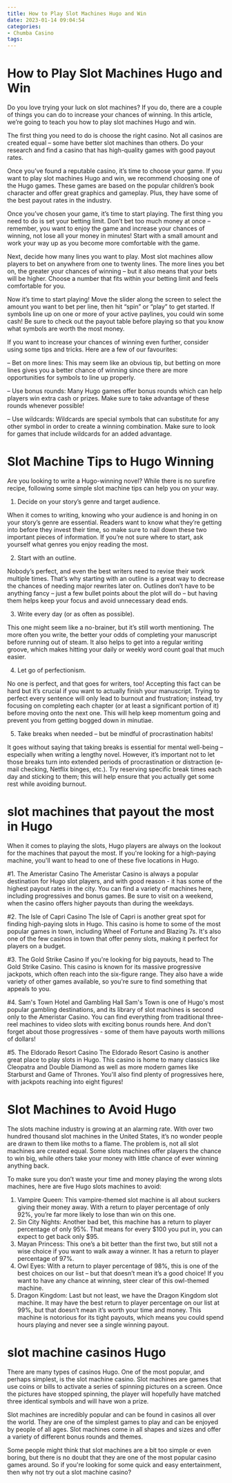 ```yaml
---
title: How to Play Slot Machines Hugo and Win 
date: 2023-01-14 09:04:54
categories:
- Chumba Casino
tags:
---
```



#  How to Play Slot Machines Hugo and Win 

Do you love trying your luck on slot machines? If you do, there are a couple of things you can do to increase your chances of winning. In this article, we’re going to teach you how to play slot machines Hugo and win.

The first thing you need to do is choose the right casino. Not all casinos are created equal – some have better slot machines than others. Do your research and find a casino that has high-quality games with good payout rates.

Once you’ve found a reputable casino, it’s time to choose your game. If you want to play slot machines Hugo and win, we recommend choosing one of the Hugo games. These games are based on the popular children’s book character and offer great graphics and gameplay. Plus, they have some of the best payout rates in the industry.

Once you’ve chosen your game, it’s time to start playing. The first thing you need to do is set your betting limit. Don’t bet too much money at once – remember, you want to enjoy the game and increase your chances of winning, not lose all your money in minutes! Start with a small amount and work your way up as you become more comfortable with the game.

Next, decide how many lines you want to play. Most slot machines allow players to bet on anywhere from one to twenty lines. The more lines you bet on, the greater your chances of winning – but it also means that your bets will be higher. Choose a number that fits within your betting limit and feels comfortable for you.

Now it’s time to start playing! Move the slider along the screen to select the amount you want to bet per line, then hit “spin” or “play” to get started. If symbols line up on one or more of your active paylines, you could win some cash! Be sure to check out the payout table before playing so that you know what symbols are worth the most money.

If you want to increase your chances of winning even further, consider using some tips and tricks. Here are a few of our favourites:

– Bet on more lines: This may seem like an obvious tip, but betting on more lines gives you a better chance of winning since there are more opportunities for symbols to line up properly.

– Use bonus rounds: Many Hugo games offer bonus rounds which can help players win extra cash or prizes. Make sure to take advantage of these rounds whenever possible!

– Use wildcards: Wildcards are special symbols that can substitute for any other symbol in order to create a winning combination. Make sure to look for games that include wildcards for an added advantage.

#   Slot Machine Tips to Hugo Winning 

Are you looking to write a Hugo-winning novel? While there is no surefire recipe, following some simple slot machine tips can help you on your way.

1. Decide on your story’s genre and target audience.

When it comes to writing, knowing who your audience is and honing in on your story’s genre are essential. Readers want to know what they’re getting into before they invest their time, so make sure to nail down these two important pieces of information. If you’re not sure where to start, ask yourself what genres you enjoy reading the most.

2. Start with an outline.

Nobody’s perfect, and even the best writers need to revise their work multiple times. That’s why starting with an outline is a great way to decrease the chances of needing major rewrites later on. Outlines don’t have to be anything fancy – just a few bullet points about the plot will do – but having them helps keep your focus and avoid unnecessary dead ends.

3. Write every day (or as often as possible).

This one might seem like a no-brainer, but it’s still worth mentioning. The more often you write, the better your odds of completing your manuscript before running out of steam. It also helps to get into a regular writing groove, which makes hitting your daily or weekly word count goal that much easier.

4. Let go of perfectionism.

No one is perfect, and that goes for writers, too! Accepting this fact can be hard but it’s crucial if you want to actually finish your manuscript. Trying to perfect every sentence will only lead to burnout and frustration; instead, try focusing on completing each chapter (or at least a significant portion of it) before moving onto the next one. This will help keep momentum going and prevent you from getting bogged down in minutiae.

5. Take breaks when needed – but be mindful of procrastination habits!

It goes without saying that taking breaks is essential for mental well-being – especially when writing a lengthy novel. However, it’s important not to let those breaks turn into extended periods of procrastination or distraction (e-mail checking, Netflix binges, etc.). Try reserving specific break times each day and sticking to them; this will help ensure that you actually get some rest while avoiding burnout.

#   slot machines that payout the most in Hugo  

When it comes to playing the slots, Hugo players are always on the lookout for the machines that payout the most. If you're looking for a high-paying machine, you'll want to head to one of these five locations in Hugo.

#1. The Ameristar Casino 
The Ameristar Casino is always a popular destination for Hugo slot players, and with good reason - it has some of the highest payout rates in the city. You can find a variety of machines here, including progressives and bonus games. Be sure to visit on a weekend, when the casino offers higher payouts than during the weekdays.

#2. The Isle of Capri Casino 
The Isle of Capri is another great spot for finding high-paying slots in Hugo. This casino is home to some of the most popular games in town, including Wheel of Fortune and Blazing 7s. It's also one of the few casinos in town that offer penny slots, making it perfect for players on a budget.

#3. The Gold Strike Casino 
If you're looking for big payouts, head to The Gold Strike Casino. This casino is known for its massive progressive jackpots, which often reach into the six-figure range. They also have a wide variety of other games available, so you're sure to find something that appeals to you.

#4. Sam's Town Hotel and Gambling Hall 
Sam's Town is one of Hugo's most popular gambling destinations, and its library of slot machines is second only to the Ameristar Casino. You can find everything from traditional three-reel machines to video slots with exciting bonus rounds here. And don't forget about those progressives - some of them have payouts worth millions of dollars!

#5. The Eldorado Resort Casino 
The Eldorado Resort Casino is another great place to play slots in Hugo. This casino is home to many classics like Cleopatra and Double Diamond as well as more modern games like Starburst and Game of Thrones. You'll also find plenty of progressives here, with jackpots reaching into eight figures!

#  Slot Machines to Avoid Hugo 

The slots machine industry is growing at an alarming rate. With over two hundred thousand slot machines in the United States, it’s no wonder people are drawn to them like moths to a flame. The problem is, not all slot machines are created equal. Some slots machines offer players the chance to win big, while others take your money with little chance of ever winning anything back.

To make sure you don’t waste your time and money playing the wrong slots machines, here are five Hugo slots machines to avoid: 

1. Vampire Queen: This vampire-themed slot machine is all about suckers giving their money away. With a return to player percentage of only 92%, you’re far more likely to lose than win on this one. 
2. Sin City Nights: Another bad bet, this machine has a return to player percentage of only 95%. That means for every $100 you put in, you can expect to get back only $95. 
3. Mayan Princess: This one’s a bit better than the first two, but still not a wise choice if you want to walk away a winner. It has a return to player percentage of 97%. 
4. Owl Eyes: With a return to player percentage of 98%, this is one of the best choices on our list – but that doesn’t mean it’s a good choice! If you want to have any chance at winning, steer clear of this owl-themed machine. 
5. Dragon Kingdom: Last but not least, we have the Dragon Kingdom slot machine. It may have the best return to player percentage on our list at 99%, but that doesn’t mean it’s worth your time and money. This machine is notorious for its tight payouts, which means you could spend hours playing and never see a single winning payout.

#   slot machine casinos Hugo

There are many types of casinos Hugo. One of the most popular, and perhaps simplest, is the slot machine casino. Slot machines are games that use coins or bills to activate a series of spinning pictures on a screen. Once the pictures have stopped spinning, the player will hopefully have matched three identical symbols and will have won a prize.

Slot machines are incredibly popular and can be found in casinos all over the world. They are one of the simplest games to play and can be enjoyed by people of all ages. Slot machines come in all shapes and sizes and offer a variety of different bonus rounds and themes.

Some people might think that slot machines are a bit too simple or even boring, but there is no doubt that they are one of the most popular casino games around. So if you're looking for some quick and easy entertainment, then why not try out a slot machine casino?